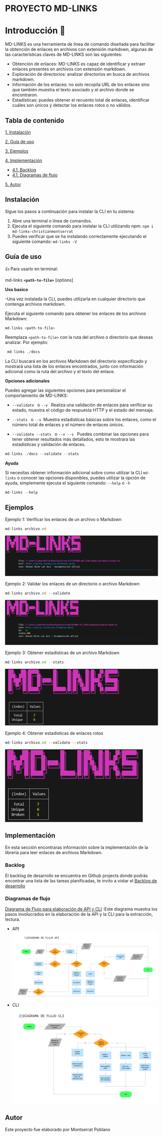 # **PROYECTO MD-LINKS**

# Introducción :star2:

MD-LINKS es una herramienta de línea de comando diseñada para facilitar la obtención de enlaces en archivos con extensión markdown, algunas de las características claves de MD-LINKS son las siguientes:

-  Obtención de enlaces: MD-LINKS es capaz de identificar y extraer enlaces presentes en archivos con extensión markdown.
-  Exploración de directorios: analizar directorios en busca de archivos markdown.
-  Información de los enlaces: no solo recopila URL de los enlaces sino que también muestra el texto asociado y el archivo donde se encontraron.
-  Estadísticas: puedes obtener el recuento total de enlaces, identificar cuáles son únicos y detectar los enlaces rotos o no válidos.


## Tabla de contenido

 [1. Instalación](#instalación)

 [2. Guía de uso](#guía-de-uso)

 [3. Ejemplos](#ejemplos)

 [4. Implementación](#implementación)
  
- [4.1. Backlog](#backlog)
- [4.1. Diagramas de flujo](#diagrama-de-flujo)

 [5. Autor](#autor)





## Instalación

Sigue los pasos a continuación para instalar la CLI en tu sistema:
1. Abre una terminal o línea de comandos.
2. Ejecuta el siguiente comando para instalar la CLI utilizando npm: ``npm i md-links-christianmontserrat``
3. Puedes verificar que se ha instalando correctamente ejecutando el siguiente comando: ``md-links -V``


## Guía de uso  
:+1: Para usarlo en terminal:

 md-links **`<path-to-file>`** [options]
 

 **Uso basico**

 -Una vez instalada la CLI, puedes utilizarla en cualquier directorio que contenga archivos markdown.

 Ejecuta el siguiente comando para obtener los enlaces de los archivos Markdown:

 ````javascript
 md-links <path-to-file> 
 ````

Reemplaza `<path-to-file>` con la ruta del archivo o directorio que deseas analizar. Por ejemplo:

````javascript
 md-links ./docs
 ````
La CLI buscará en los archivos Markdown del directorio especificado y mostrará una lista de los enlaces encontrados, junto con información adicional como la ruta del archivo y el texto del enlace.


 **Opciones adicionales**

 Puedes agregar las siguientes opciones para personalizar el comportamiento de MD-LINKS:

 - `--validate ` o `--v ` Realiza una validación de enlaces para verificar su estado, muestra el código de respuesta HTTP y el estado del mensaje.

 - `--stats ` o `--s `Muestra estadistícas básicas sobre los enlaces, como el número total de enlaces y el número de enlaces únicos.

- `--validate --stats ` o `--v --s ` Puedes combinar las opciones para tener obtener resultados más detallados, esto te mostrara las estadisticas y validación de enlaces.

```` javascript
md-links ./docs --validate --stats 
````

**Ayuda**

Si necesitas obtener información adicional sobre como utilizar la CLI ``md-links`` o conocer las opciones disponibles, puedes utilizar la opción de ayuda, simplemente ejecuta el siguiente comando: ``--help`` o ``-h``

````javascript
md-links --help   
````

## Ejemplos

Ejemplo 1: Verificar los enlaces de un archivo o Markdown

````javascript
md-links archivo.md
````
![links_without_validation](./src/images/without_option.png)

Ejemplo 2: Validar los enlaces de un directorio o archivo Markdown

````javascript
md-links archivo.md --validate
````

![links_with_validacion](./src/images/opcion_validate.png)

Ejemplo 3: Obtener estadísticas de un archivo Markdown

````javascript
md-links archivo.md --stats
````
![links_with_statsBasics](./src/images/option_stats.png)

Ejemplo 4: Obtener estadisticas de enlaces rotos

````javascript
md-links archivo.md --validate --stats
````
![links_broken](./src/images/option_validate_stats.png)

## Implementación

En esta sección encontraras información sobre la implementación de la librería para leer enlaces de archivos Markdown.

### Backlog

El backlog de desarrollo se encuentra en Github projects donde podrás encontrar una lista de las tareas planificadas, te invito a vistar el [Backlog de desarrollo](https://github.com/users/MontserratPoblano/projects/1)

### Diagramas de flujo


[Diagrama de Flujo para elaboración de API y CLI](https://www.figma.com/file/aUfmXZK5Sq8fTIQApSzN6q/MD-LINKS?type=whiteboard&node-id=0%3A1&t=tDOxSZSGihMsz2jr-1) :Este diagrama muestra los pasos involucrados en la elaboración de la API y la CLI para la extracción, lectura.

- API
![Diagrama de flujo API](./src/images/API.png)
- CLI
![Diagrama de flujo API](./src/images/CLI.png)

## Autor

Este proyecto fue elaborado por Montserrat Poblano
